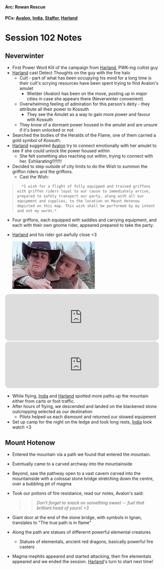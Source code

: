 #### Arc: Rowan Rescue
#### PCs: [Avalon](PCs/Current/Avalon.md), [India](PCs/Current/India.md), [Stalfor](PCs/Current/Stalfor.md), [Harland](PCs/Current/Harland.md)

# Session 102 Notes

## Neverwinter
- First Power Word Kill of the campaign from [Harland](PCs/Current/Harland.md), PWK-ing cultist guy
- [Harland](PCs/Current/Harland.md) cast Detect Thoughts on the guy with the fire halo
	- Cult - part of what has been occupying his mind for a long time is their cult's scrying resources have been spent trying to find Avalon's amulet
		- Wielder (Avalon) has been on the move, posting up in major cities in case she appears there (Neverwinter convenient)
	- Overwhelming feeling of admiration for this person's deity - they attribute all their power to Kossuth 
		- They see the Amulet as a way to gain more power and favour with Kossuth
	- They know of a dormant power housed in the amulet and are unsure if it's been unlocked or not
- Searched the bodies of the Heralds of the Flame, one of them carried a gold symbol of Kossuth.
- [Harland](PCs/Current/Harland.md) suggested [Avalon](PCs/Current/Avalon.md) try to connect emotionally with her amulet to see if she could unlock the power housed within
	- She felt something also reaching out within, trying to connect with her. Exhilarating!!!!!!!!
- Decided to step outside of city limits to do the Wish to summon the griffon riders and the griffons.
	- Cast the Wish:
> 		*I wish for a flight of fully equipped and trained griffons with griffon riders loyal to our cause to immediately arrive, prepared to safely transport our party, along with all our equipment and supplies, to the location on Mount Hotenow depicted on this map. This wish shall be performed by my intent and not my words.*

- Four griffons, each equipped with saddles and carrying equipment, and each with their own gnome rider, appeared prepared to take the party.
- [Harland](PCs/Current/Harland.md) and his rider got awfully close <3

	![](Pictures/Session102-1.gif)

<iframe style="border-radius:12px" src="https://open.spotify.com/embed/track/2QTDuJIGKUjR7E2Q6KupIh?utm_source=generator" width="100%" height="152" frameBorder="0" allowfullscreen="" allow="autoplay; clipboard-write; encrypted-media; fullscreen; picture-in-picture" loading="lazy"></iframe>
<iframe style="border-radius:12px" src="https://open.spotify.com/embed/track/5yyqx4brn6Bm9U1Rj9ENnz?utm_source=generator" width="100%" height="152" frameBorder="0" allowfullscreen="" allow="autoplay; clipboard-write; encrypted-media; fullscreen; picture-in-picture" loading="lazy"></iframe>

- While flying, [India](PCs/Current/India.md) and [Harland](PCs/Current/Harland.md) spotted more paths up the mountain either from carts or foot traffic.
- After hours of flying, we descended and landed on the blackened stone outcropping selected as our destination
	- Pilots helped us each dismount and returned our stowed equipment
- Set up camp for the night on the ledge and took long rests, [India](PCs/Current/India.md) took watch <3

## Mount Hotenow
- Entered the mountain via a path we found that entered the mountain. 
- Eventually came to a carved archway into the mountainside
- Beyond, saw the pathway open to a vast cavern carved into the mountainside with a colossal stone bridge stretching down the centre, over a bubbling pit of magma
- Took our potions of fire resistance, read our notes, Avalon's said:
	>> *Don't forget to snack on something sweet -- fuel that brilliant head of yours! <3*
	
- Giant door at the end of the stone bridge, with symbols in Ignan, translates to "The true path is in flame"
- Along the path are statues of differernt powerful elemental creatures
	- Statues of elementals, ancient red dragons, basically powerful fire casters
- Magma mephits appeared and started attacking, then fire elementals appeared and we ended the session. [Harland](PCs/Current/Harland.md)'s turn to start next time!